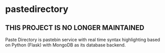 pastedirectory
==============

THIS PROJECT IS NO LONGER MAINTAINED
---------------

Paste Directory is pastebin service with real time syntax highlighting based on Python (Flask) with MongoDB as its database backend.  

